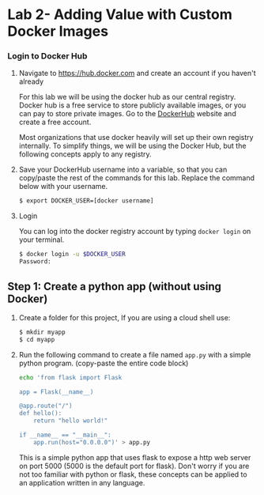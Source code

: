 # Lab 2- Adding Value with Custom Docker Images

### Login to Docker Hub

1. Navigate to https://hub.docker.com and create an account if you haven't already

    For this lab we will be using the docker hub as our central registry. Docker hub is a free service to store publicly available images, or you can pay to store private images. Go to the [DockerHub](https://hub.docker.com) website and create a free account.

    Most organizations that use docker heavily will set up their own registry internally. To simplify things, we will be using the Docker Hub, but the following concepts apply to any registry.

1. Save your DockerHub username into a variable, so that you can copy/paste the rest of the commands for this lab. Replace the command below with your username.

    ```sh
    $ export DOCKER_USER=[docker username]
    ```

1. Login

    You can log into the docker registry account by typing `docker login` on your terminal.

    ```sh
    $ docker login -u $DOCKER_USER
    Password:
    ```

## Step 1: Create a python app (without using Docker)

1. Create a folder for this project, If you are using a cloud shell use:

    ```sh
    $ mkdir myapp
    $ cd myapp
    ```

1. Run the following command to create a file named `app.py` with a simple python program. (copy-paste the entire code block)

    ```bash
    echo 'from flask import Flask

    app = Flask(__name__)

    @app.route("/")
    def hello():
        return "hello world!"

    if __name__ == "__main__":
        app.run(host="0.0.0.0")' > app.py
    ```

    This is a simple python app that uses flask to expose a http web server on port 5000 (5000 is the default port for flask). Don't worry if you are not too familiar with python or flask, these concepts can be applied to an application written in any language.

